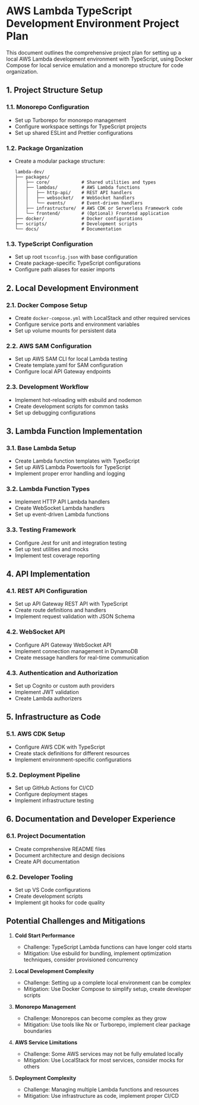 # AWS Lambda TypeScript Development Environment Project Plan

This document outlines the comprehensive project plan for setting up a local AWS Lambda development environment with TypeScript, using Docker Compose for local service emulation and a monorepo structure for code organization.

## 1. Project Structure Setup

### 1.1. Monorepo Configuration
- Set up Turborepo for monorepo management
- Configure workspace settings for TypeScript projects
- Set up shared ESLint and Prettier configurations

### 1.2. Package Organization
- Create a modular package structure:
  ```
  lambda-dev/
  ├── packages/
  │   ├── core/            # Shared utilities and types
  │   ├── lambdas/         # AWS Lambda functions
  │   │   ├── http-api/    # REST API handlers
  │   │   ├── websocket/   # WebSocket handlers
  │   │   └── events/      # Event-driven handlers
  │   ├── infrastructure/  # AWS CDK or Serverless Framework code
  │   └── frontend/        # (Optional) Frontend application
  ├── docker/              # Docker configurations
  ├── scripts/             # Development scripts
  └── docs/                # Documentation
  ```

### 1.3. TypeScript Configuration
- Set up root `tsconfig.json` with base configuration
- Create package-specific TypeScript configurations
- Configure path aliases for easier imports

## 2. Local Development Environment

### 2.1. Docker Compose Setup
- Create `docker-compose.yml` with LocalStack and other required services
- Configure service ports and environment variables
- Set up volume mounts for persistent data

### 2.2. AWS SAM Configuration
- Set up AWS SAM CLI for local Lambda testing
- Create template.yaml for SAM configuration
- Configure local API Gateway endpoints

### 2.3. Development Workflow
- Implement hot-reloading with esbuild and nodemon
- Create development scripts for common tasks
- Set up debugging configurations

## 3. Lambda Function Implementation

### 3.1. Base Lambda Setup
- Create Lambda function templates with TypeScript
- Set up AWS Lambda Powertools for TypeScript
- Implement proper error handling and logging

### 3.2. Lambda Function Types
- Implement HTTP API Lambda handlers
- Create WebSocket Lambda handlers
- Set up event-driven Lambda functions

### 3.3. Testing Framework
- Configure Jest for unit and integration testing
- Set up test utilities and mocks
- Implement test coverage reporting

## 4. API Implementation

### 4.1. REST API Configuration
- Set up API Gateway REST API with TypeScript
- Create route definitions and handlers
- Implement request validation with JSON Schema

### 4.2. WebSocket API
- Configure API Gateway WebSocket API
- Implement connection management in DynamoDB
- Create message handlers for real-time communication

### 4.3. Authentication and Authorization
- Set up Cognito or custom auth providers
- Implement JWT validation
- Create Lambda authorizers

## 5. Infrastructure as Code

### 5.1. AWS CDK Setup
- Configure AWS CDK with TypeScript
- Create stack definitions for different resources
- Implement environment-specific configurations

### 5.2. Deployment Pipeline
- Set up GitHub Actions for CI/CD
- Configure deployment stages
- Implement infrastructure testing

## 6. Documentation and Developer Experience

### 6.1. Project Documentation
- Create comprehensive README files
- Document architecture and design decisions
- Create API documentation

### 6.2. Developer Tooling
- Set up VS Code configurations
- Create development scripts
- Implement git hooks for code quality

## Potential Challenges and Mitigations

1. **Cold Start Performance**
   - Challenge: TypeScript Lambda functions can have longer cold starts
   - Mitigation: Use esbuild for bundling, implement optimization techniques, consider provisioned concurrency

2. **Local Development Complexity**
   - Challenge: Setting up a complete local environment can be complex
   - Mitigation: Use Docker Compose to simplify setup, create developer scripts

3. **Monorepo Management**
   - Challenge: Monorepos can become complex as they grow
   - Mitigation: Use tools like Nx or Turborepo, implement clear package boundaries

4. **AWS Service Limitations**
   - Challenge: Some AWS services may not be fully emulated locally
   - Mitigation: Use LocalStack for most services, consider mocks for others

5. **Deployment Complexity**
   - Challenge: Managing multiple Lambda functions and resources
   - Mitigation: Use infrastructure as code, implement proper CI/CD
